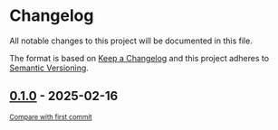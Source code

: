 # Changelog

All notable changes to this project will be documented in this file.

The format is based on [Keep a Changelog](http://keepachangelog.com/en/1.0.0/)
and this project adheres to [Semantic Versioning](http://semver.org/spec/v2.0.0.html).

<!-- insertion marker -->
## [0.1.0](https://github.com/tsypuk/aws-news/releases/tag/0.1.0) - 2025-02-16

<small>[Compare with first commit](https://github.com/tsypuk/aws-news/compare/86b1df511fd91f243d8c0fa5c3f7936ac0cbe6ef...0.1.0)</small>

